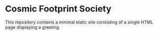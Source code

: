 # Cosmic Footprint Society

This repository contains a minimal static site consisting of a single HTML page displaying a greeting.
